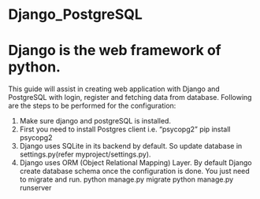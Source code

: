 # Django_PostgreSQL
# Django is the web framework of python.
This guide will assist in creating web application with Django and PostgreSQL with login, register and fetching data from database.
Following are the steps to be performed for the configuration:
1. Make sure django and postgreSQL is installed.
2. First you need to install Postgres client i.e. “psycopg2”
      pip install psycopg2
3. Django uses SQLite in its backend by default. So update database in settings.py(refer myproject/settings.py).
4. Django uses ORM (Object Relational Mapping) Layer. By default Django create database schema once the configuration is done. You just      need to migrate and run.
      python manage.py migrate
      python manage.py runserver
